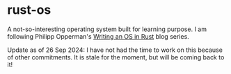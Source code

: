 # rust-os
A not-so-interesting operating system built for learning purpose. I am following Philipp Opperman's [Writing an OS in Rust](https://os.phil-opp.com/) blog series. 

Update as of 26 Sep 2024: 
I have not had the time to work on this because of other commitments. It is stale for the moment, but will be coming back to it!
